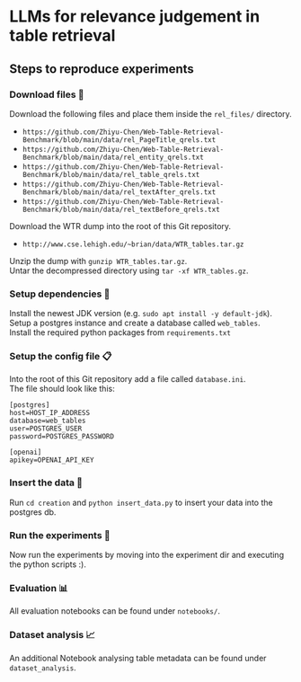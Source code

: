 # LLMs for relevance judgement in table retrieval



## Steps to reproduce experiments 


### Download files 📂

Download the following files and place them inside the `rel_files/` directory.
- `https://github.com/Zhiyu-Chen/Web-Table-Retrieval-Benchmark/blob/main/data/rel_PageTitle_qrels.txt`
- `https://github.com/Zhiyu-Chen/Web-Table-Retrieval-Benchmark/blob/main/data/rel_entity_qrels.txt`
- `https://github.com/Zhiyu-Chen/Web-Table-Retrieval-Benchmark/blob/main/data/rel_table_qrels.txt `
- `https://github.com/Zhiyu-Chen/Web-Table-Retrieval-Benchmark/blob/main/data/rel_textAfter_qrels.txt`
- `https://github.com/Zhiyu-Chen/Web-Table-Retrieval-Benchmark/blob/main/data/rel_textBefore_qrels.txt`

Download the WTR dump into the root of this Git repository.  
- `http://www.cse.lehigh.edu/~brian/data/WTR_tables.tar.gz`   

Unzip the dump with `gunzip WTR_tables.tar.gz`.  
Untar the decompressed directory using `tar -xf WTR_tables.gz`.  

### Setup dependencies 🔧
Install the newest JDK version (e.g. `sudo apt install -y default-jdk`).  
Setup a postgres instance and create a database called `web_tables`.  
Install the required python packages from `requirements.txt` 

### Setup the config file 📋
Into the root of this Git repository add a file called `database.ini`.  
The file should look like this:

```
[postgres]
host=HOST_IP_ADDRESS
database=web_tables
user=POSTGRES_USER
password=POSTGRES_PASSWORD

[openai]
apikey=OPENAI_API_KEY
```

### Insert the data 📃
Run `cd creation` and `python insert_data.py` to insert your data into the postgres db. 


### Run the experiments 🔬

Now run the experiments by moving into the experiment dir and executing the python scripts :).

### Evaluation 📊

All evaluation notebooks can be found under `notebooks/`.

### Dataset analysis 📈

An additional Notebook analysing table metadata can be found under `dataset_analysis`.